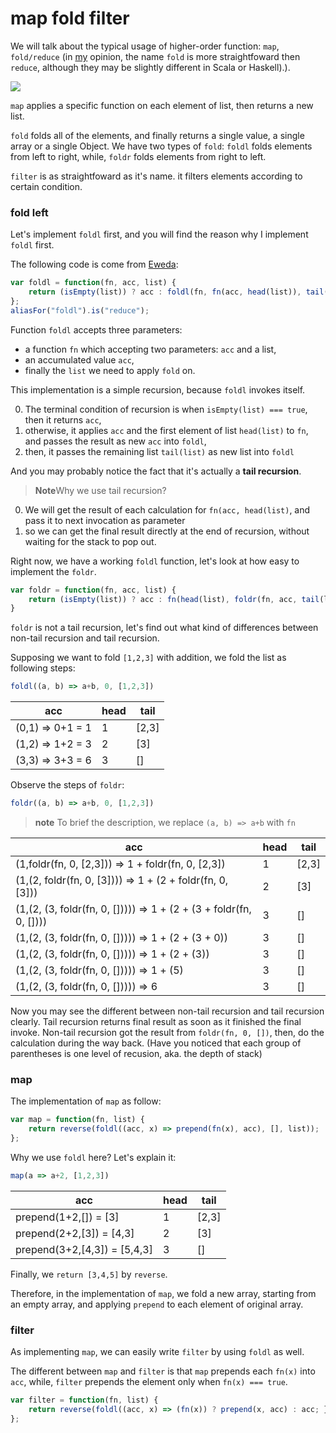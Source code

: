 # map fold filter

We will talk about the typical usage of higher-order function: `map`, `fold/reduce` (in [my](https://github.com/jcouyang) opinion, the name `fold` is more straightfoward then `reduce`, although they may be slightly different in Scala or Haskell).).

![](http://www.backpacker.com/2007/images/september2010/mapfolding_200x170.png)

`map` applies a specific function on each element of list, then returns a new list.

`fold` folds all of the elements, and finally returns a single value, a single array or a single Object. We have two types of `fold`: `foldl` folds elements from left to right, while, `foldr` folds elements from right to left.

`filter` is as straightfoward as it's name. it filters elements according to certain condition.

### fold left
Let's implement `foldl` first, and you will find the reason why I implement `foldl` first.

The following code is come from [Eweda](https://rawgit.com/CrossEye/eweda/master/docs/eweda.html):
```js
var foldl = function(fn, acc, list) {
    return (isEmpty(list)) ? acc : foldl(fn, fn(acc, head(list)), tail(list));
};
aliasFor("foldl").is("reduce");
```


Function `foldl` accepts three parameters:

* a function `fn` which accepting two parameters: `acc` and a list,
* an accumulated value `acc`,
* finally the `list` we need to apply `fold` on.

This implementation is a simple recursion, because `foldl` invokes itself.

0. The terminal condition of recursion is when `isEmpty(list) === true`, then it returns `acc`,
0. otherwise, it applies `acc` and the first element of list `head(list)` to `fn`, and passes the result as new `acc` into `foldl`,
0. then, it passes the remaining list `tail(list)` as new list into `foldl`

And you may probably notice the fact that it's actually a **tail recursion**.

> **Note**Why we use tail recursion?


0. We will get the result of each calculation for `fn(acc, head(list)`, and pass it to next invocation as parameter
0. so we can get the final result directly at the end of recursion, without waiting for the stack to pop out.

Right now, we have a working `foldl` function, let's look at how easy to implement the `foldr`.
```js
var foldr = function(fn, acc, list) {
    return (isEmpty(list)) ? acc : fn(head(list), foldr(fn, acc, tail(list)));
}
```

`foldr` is not a tail recursion, let's find out what kind of differences between non-tail recursion and tail recursion.

Supposing we want to fold `[1,2,3]` with addition, we fold the list as following steps:
```js
foldl((a, b) => a+b, 0, [1,2,3])
```
| acc |head| tail |
| -- | --| -- |
| (0,1) => 0+1 = 1 | 1| [2,3] |
| (1,2) => 1+2 = 3 | 2| [3] |
| (3,3) => 3+3 = 6 | 3| [] |

Observe the steps of `foldr`:
```js
foldr((a, b) => a+b, 0, [1,2,3])
```
> **note** To brief the description, we replace `(a, b) => a+b` with `fn`

| acc |head| tail |
| -- | --| -- |
| (1,foldr(fn, 0, [2,3])) => 1 + foldr(fn, 0, [2,3])| 1| [2,3] |
| (1,(2, foldr(fn, 0, [3]))) => 1 + (2 + foldr(fn, 0, [3]))| 2| [3] |
| (1,(2, (3, foldr(fn, 0, [])))) => 1 + (2 + (3 + foldr(fn, 0, [])))| 3| [] |
| (1,(2, (3, foldr(fn, 0, [])))) => 1 + (2 + (3 + 0))| 3| [] |
| (1,(2, (3, foldr(fn, 0, [])))) => 1 + (2 + (3))| 3| [] |
| (1,(2, (3, foldr(fn, 0, [])))) => 1 + (5)| 3| [] |
| (1,(2, (3, foldr(fn, 0, [])))) => 6| 3| [] |

Now you may see the different between non-tail recursion and tail recursion clearly. Tail recursion returns final result as soon as it finished the final invoke. Non-tail recursion got the result from `foldr(fn, 0, [])`, then, do the calculation during the way back. (Have you noticed that each group of parentheses is one level of recusion, aka. the depth of stack)

### map
The implementation of `map` as follow:
```js
var map = function(fn, list) {
    return reverse(foldl((acc, x) => prepend(fn(x), acc), [], list));
};
```

Why we use `foldl` here? Let's explain it:
```js
map(a => a+2, [1,2,3])
```
| acc |head|tail |
| -- | --| -- |
| prepend(1+2,[]) = [3] | 1| [2,3] |
| prepend(2+2,[3]) = [4,3] | 2| [3] |
| prepend(3+2,[4,3]) = [5,4,3] | 3| [] |

Finally, we `return [3,4,5]` by `reverse`.

Therefore, in the implementation of `map`, we fold a new array, starting from an empty array, and applying `prepend` to each element of original array.

### filter
As implementing `map`, we can easily write `filter` by using `foldl` as well.

The different between `map` and `filter` is that `map` prepends each `fn(x)` into `acc`, while, `filter` prepends the element only when `fn(x) === true`.

```js
var filter = function(fn, list) {
    return reverse(foldl((acc, x) => (fn(x)) ? prepend(x, acc) : acc; }, EMPTY, list));
};
```
